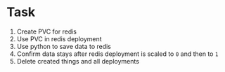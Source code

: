 # Task
1. Create PVC for redis
2. Use PVC in redis deployment
3. Use python to save data to redis
4. Confirm data stays after redis deployment is scaled to `0` and then to `1`
5. Delete created things and all deployments

